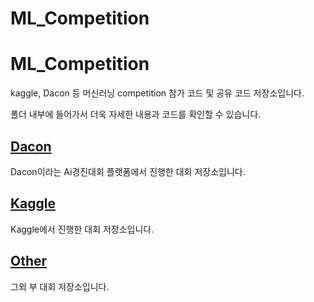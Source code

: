 # ML_Competition


# ML_Competition
kaggle, Dacon 등 머신러닝 competition 참가 코드 및 공유 코드 저장소입니다.

폴더 내부에 들어가서 더욱 자세한 내용과 코드를 확인할 수 있습니다.

## [Dacon](./Dacon)
Dacon이라는 Ai경진대회 플랫폼에서 진행한 대회 저장소입니다.

## [Kaggle](./Kaggle) 
Kaggle에서 진행한 대회 저장소입니다.

## [Other](./Other) 
그외 부 대회 저장소입니다.
